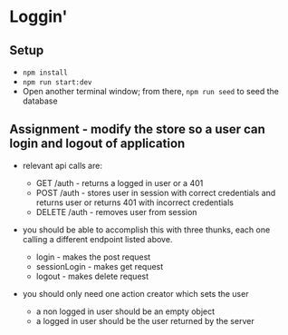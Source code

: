 # Loggin'

## Setup

* `npm install`
* `npm run start:dev`
* Open another terminal window; from there, `npm run seed` to seed the database

## Assignment - modify the store so a user can login and logout of application

* relevant api calls are:
  - GET /auth - returns a logged in user or a 401
  - POST /auth - stores user in session with correct credentials and returns user or returns 401 with incorrect credentials
  - DELETE /auth - removes user from session

* you should be able to accomplish this with three thunks, each one calling a different endpoint listed above.
  - login - makes the post request
  - sessionLogin - makes get request
  - logout - makes delete request

* you should only need one action creator which sets the user
  - a non logged in user should be an empty object
  - a logged in user should be the user returned by the server
